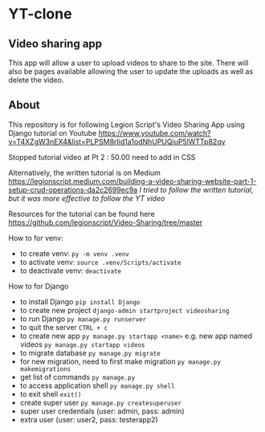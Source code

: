 # YT-clone

## Video sharing app

This app will allow a user to upload videos to share to the site. There will also be pages available allowing the user to update the uploads as well as delete the video.

## About

This repository is for following Legion Script's Video Sharing App using Django tutorial on Youtube https://www.youtube.com/watch?v=T4XZgW3nEX4&list=PLPSM8rIid1a1odNhUPUQiuP5lWTTp82qy

Stopped tutorial video at Pt 2 : 50.00 need to add in CSS

Alternatively, the written tutorial is on Medium https://legionscript.medium.com/building-a-video-sharing-website-part-1-setup-crud-operations-da2c2699ec9a
_I tried to follow the written tutorial, but it was more effective to follow the YT video_


Resources for the tutorial can be found here https://github.com/legionscript/Video-Sharing/tree/master

How to for venv:

- to create venv: `py -m venv .venv`
- to activate venv: `source .venv/Scripts/activate`
- to deactivate venv: `deactivate`

How to for Django

- to install Django `pip install Django`
- to create new project `django-admin startproject videosharing`
- to run Django `py manage.py runserver`
- to quit the server `CTRL + c`
- to create new app `py manage.py startapp <name>` e.g. new app named videos `py manage.py startapp videos`
- to migrate database `py manage.py migrate`
- for new migration, need to first make migration `py manage.py makemigrations`
- get list of commands `py manage.py`
- to access application shell `py manage.py shell`
- to exit shell `exit()`
- create super user `py manage.py createsuperuser`
- super user credentials (user: admin, pass: admin)
- extra user (user: user2, pass: testerapp2)

